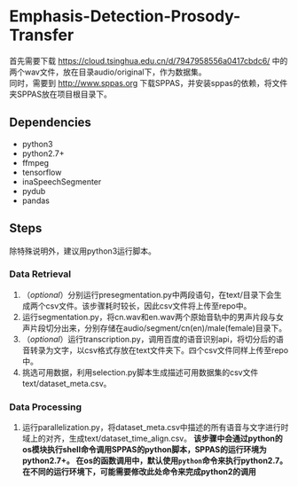 # Emphasis-Detection-Prosody-Transfer
首先需要下载 https://cloud.tsinghua.edu.cn/d/7947958556a0417cbdc6/ 中的两个wav文件，放在目录audio/original下，作为数据集。  
同时，需要到 http://www.sppas.org 下载SPPAS，并安装sppas的依赖，将文件夹SPPAS放在项目根目录下。
## Dependencies
* python3
* python2.7+
* ffmpeg
* tensorflow
* inaSpeechSegmenter
* pydub
* pandas
## Steps
除特殊说明外，建议用python3运行脚本。
### Data Retrieval
1. （*optional*）分别运行presegmentation.py中两段语句，在text/目录下会生成两个csv文件。该步骤耗时较长，因此csv文件将上传至repo中。
2. 运行segmentation.py，将cn.wav和en.wav两个原始音轨中的男声片段与女声片段切分出来，分别存储在audio/segment/cn(en)/male(female)目录下。
3. （*optional*）运行transcription.py，调用百度的语音识别api，将切分后的语音转录为文字，以csv格式存放在text文件夹下。四个csv文件同样上传至repo中。
4. 挑选可用数据，利用selection.py脚本生成描述可用数据集的csv文件text/dataset_meta.csv。
### Data Processing
1. 运行parallelization.py，将dataset_meta.csv中描述的所有语音与文字进行时域上的对齐，生成text/dataset_time_align.csv。
**该步骤中会通过python的os模块执行shell命令调用SPPAS的python脚本，SPPAS的运行环境为python2.7+。
在os的函数调用中，默认使用`python`命令来执行python2.7。在不同的运行环境下，可能需要修改此处命令来完成python2的调用**
